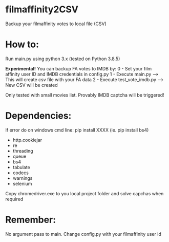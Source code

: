 # filmaffinity2CSV
Backup your filmaffinity votes to local file (CSV)

# How to:
Run main.py using python 3.x (tested on Python 3.8.5)

**Experimental!**
You can backup FA votes to IMDB by:
0 - Set your film affinity user ID and IMDB credentials in config.py
1 - Execute main.py  --> This will create csv file with your FA data
2 - Execute test_vote_imdb.py --> New CSV will be created

Only tested with small movies list. Provably IMDB captcha will be triggered!

# Dependencies:
If error do on windows cmd line: pip install XXXX (ie. pip install bs4)

- http.cookiejar
- re
- threading
- queue
- bs4
- tabulate
- codecs
- warnings
- selenium

Copy chromedriver.exe to you local project folder and solve capchas when required

# Remember:
No argument pass to main. Change config.py with your filmaffinity user id
